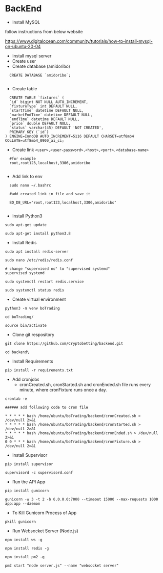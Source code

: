 
# BackEnd

- Install MySQL

follow instructions from below website

https://www.digitalocean.com/community/tutorials/how-to-install-mysql-on-ubuntu-20-04

  - Install mysql server
  - Create user
  - Create database (amidoribo)
  
  ```
    CREATE DATABASE `amidoribo`;
    
  ```
  - Create table 
  
  ```
    CREATE TABLE `fixtures` (
    `id` bigint NOT NULL AUTO_INCREMENT,
    `fixtureType` int DEFAULT NULL,
    `startTime` datetime DEFAULT NULL,
    `marketEndTime` datetime DEFAULT NULL,
    `endTime` datetime DEFAULT NULL,
    `price` double DEFAULT NULL,
    `status` varchar(45) DEFAULT 'NOT CREATED',
    PRIMARY KEY (`id`)
  ) ENGINE=InnoDB AUTO_INCREMENT=5116 DEFAULT CHARSET=utf8mb4 COLLATE=utf8mb4_0900_ai_ci;
  
  ```
  - Create link `<user>,<user-password>,<host>,<port>,<database-name>`
  
  ```
    #for example
    root,root123,localhost,3306,amidoribo
    
  ```
  - Add link to env
  
  ```
    sudo nano ~/.bashrc
    
    #add created link in file and save it
    
    BO_DB_URL="root,root123,localhost,3306,amidoribo"
    
  ```

- Install Python3

```
sudo apt-get update

sudo apt-get install python3.8

```

- Install Redis

```
sudo apt install redis-server

sudo nano /etc/redis/redis.conf

# change "supervised no" to "supervised systemd" 
supervised systemd

sudo systemctl restart redis.service

sudo systemctl status redis

```

- Create virtual environment

```
python3 -m venv boTrading

cd boTrading/

source bin/activate

```

- Clone git respository 

```
git clone https://github.com/Cryptobetting/backend.git

cd backend\

```
- Install Requirements

```
pip install -r requirements.txt

```

- Add cronjobs 
  - cronCreated.sh, cronStarted.sh and cronEnded.sh file runs every minute, where cronFixture runs once a day.

```
crontab -e

###### add following code to cron file

* * * * * bash /home/ubuntu/boTrading/backend/cronCreated.sh > /dev/null 2>&1
* * * * * bash /home/ubuntu/boTrading/backend/cronStarted.sh > /dev/null 2>&1
* * * * * bash /home/ubuntu/boTrading/backend/cronEnded.sh > /dev/null 2>&1
0 0 * * * bash /home/ubuntu/boTrading/backend/cronFixture.sh > /dev/null 2>&1

```

- Install Supervisor

```
pip install supervisor

supervisord -c supervisord.conf

```


- Run the API App

```
pip install gunicorn

gunicorn -w 3 -t 2 -b 0.0.0.0:7000 --timeout 15000 --max-requests 1000 app:app --daemon

```

- To Kill Gunicorn Process of App

```
pkill gunicorn

```

- Run Websocket Server (Node.js)

```
npm install ws -g

npm install redis -g

npm install pm2 -g

pm2 start "node server.js" --name "websocket server"

```